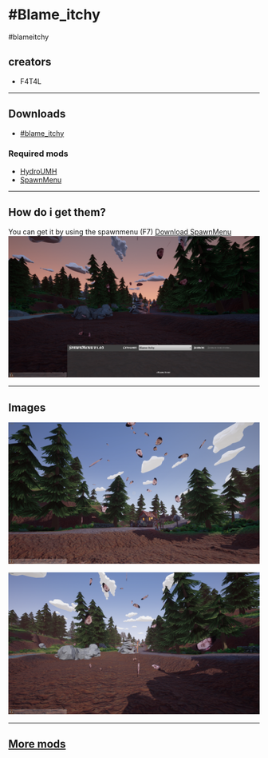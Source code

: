 # #Blame_itchy

\#blameitchy

## creators

- F4T4L

-------

## Downloads

- [#blame_itchy](https://github.com/F4T4lerrorbe/HydroneerModding/raw/main/500-Blame-Itchy_P.pak)

### Required mods

- [HydroUMH](https://github.com/RHlNO/HydroneerModding/raw/main/Release%20Mods/501-HydroUMH_P.pak)
- [SpawnMenu](https://github.com/RHlNO/HydroneerModding/raw/main/Release%20Mods/500-SpawnMenu_P.pak)

-------

## How do i get them?

You can get it by using the spawnmenu (F7) [Download SpawnMenu](https://github.com/RHlNO/HydroneerModding/raw/main/Release%20Mods/500-SpawnMenu_P.pak)
![SpawnMenu](./img/SpawnMenu.png)

-------

## Images

![BlameItchy](./img/Blame_Itchy.png)

![BlameItchy](./img/Blame_Itchy1.png)

-------

## [More mods](../../../)
